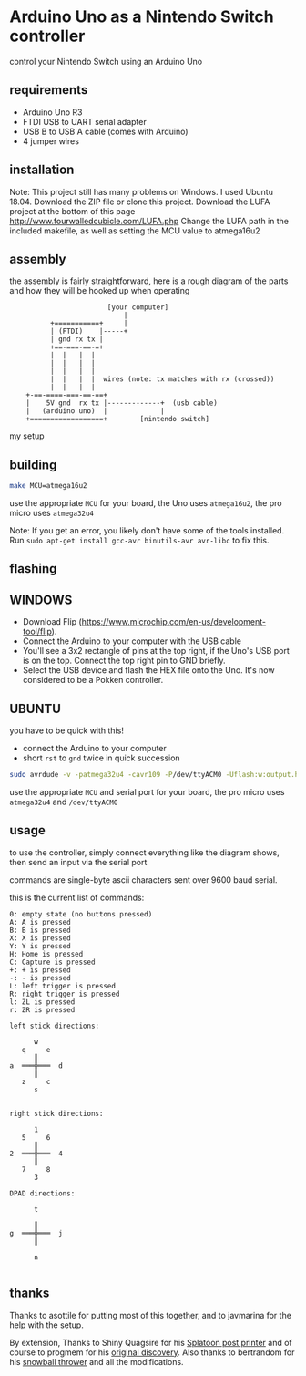 # Arduino Uno as a Nintendo Switch controller

control your Nintendo Switch using an Arduino Uno

## requirements

- Arduino Uno R3
- FTDI USB to UART serial adapter
- USB B to USB A cable (comes with Arduino)
- 4 jumper wires

## installation

Note: This project still has many problems on Windows. I used Ubuntu 18.04.
Download the ZIP file or clone this project.
Download the LUFA project at the bottom of this page http://www.fourwalledcubicle.com/LUFA.php
Change the LUFA path in the included makefile, as well as setting the MCU value to atmega16u2

## assembly

the assembly is fairly straightforward, here is a rough diagram of the parts
and how they will be hooked up when operating

```
                        [your computer]
                            |
          +===========+     |
          | (FTDI)    |-----+ 
          | gnd rx tx |
          +==-===-==-=+
          |  |   |  |
          |  |   |  |
          |  |   |  |
          |  |   |  |  wires (note: tx matches with rx (crossed))
          |  |   |  |
    +-==-====-===-==-==+
    |    5V gnd  rx tx |-------------+  (usb cable)
    |   (arduino uno)  |             |
    +==================+        [nintendo switch]

```

my setup

## building

```bash
make MCU=atmega16u2
```

use the appropriate `MCU` for your board, the Uno uses `atmega16u2`, the pro micro uses `atmega32u4`

Note: If you get an error, you likely don't have some of the tools installed. 
Run `sudo apt-get install gcc-avr binutils-avr avr-libc` to fix this.

## flashing

WINDOWS
-----------------------------------------------------------------------------
- Download Flip (https://www.microchip.com/en-us/development-tool/flip).
- Connect the Arduino to your computer with the USB cable
- You'll see a 3x2 rectangle of pins at the top right, if the Uno's USB port is on the top. Connect the top right pin to GND briefly.
- Select the USB device and flash the HEX file onto the Uno. It's now considered to be a Pokken controller.

UBUNTU
------------------------------------------------------------------------------
you have to be quick with this!

- connect the Arduino to your computer
- short `rst` to `gnd` twice in quick succession

```bash
sudo avrdude -v -patmega32u4 -cavr109 -P/dev/ttyACM0 -Uflash:w:output.hex
```

use the appropriate `MCU` and serial port for your board, the pro micro uses
`atmega32u4` and `/dev/ttyACM0`

## usage

to use the controller, simply connect everything like the diagram shows, then send an input via the serial port

commands are single-byte ascii characters sent over 9600 baud serial.

this is the current list of commands:

```
0: empty state (no buttons pressed)
A: A is pressed
B: B is pressed
X: X is pressed
Y: Y is pressed
H: Home is pressed
C: Capture is pressed
+: + is pressed
-: - is pressed
L: left trigger is pressed
R: right trigger is pressed
l: ZL is pressed
r: ZR is pressed

left stick directions:

      w
   q     e
      ║
a  ═══╬═══  d
      ║
   z     c
      s
      
      
right stick directions:

      1
   5     6
      ║
2  ═══╬═══  4
      ║
   7     8
      3
      
DPAD directions:

      t
         
      ║
g  ═══╬═══  j
      ║
         
      n
      
```

## thanks
Thanks to asottile for putting most of this together, and to javmarina for the help with the setup.

By extension,
Thanks to Shiny Quagsire for his [Splatoon post printer](https://github.com/shinyquagsire23/Switch-Fightstick) and of course to progmem for his [original discovery](https://github.com/progmem/Switch-Fightstick).
Also thanks to bertrandom for his [snowball thrower](https://github.com/bertrandom/snowball-thrower) and all the modifications.
